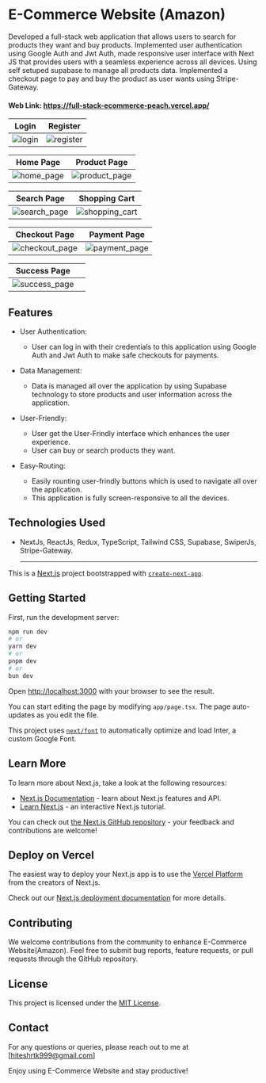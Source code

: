 

# E-Commerce Website (Amazon)

Developed a full-stack web application that allows users to search for products they want and buy products. Implemented user authentication using Google Auth and Jwt Auth, made responsive user interface with Next JS that provides users with a seamless experience across all devices. Using self setuped supabase to manage all products data. Implemented a checkout page to pay and buy the product as user wants using Stripe-Gateway.
#### Web Link: https://full-stack-ecommerce-peach.vercel.app/
  
|  Login                              | Register                                |
|-----------------------------------------|-----------------------------------------|
| ![login](https://github.com/user-attachments/assets/bba17d24-d39f-45af-813b-cd35427c3a40) | ![register](https://github.com/user-attachments/assets/652adbd0-3161-4860-9ce2-8421db1af3f1) |

|  Home Page                             | Product Page                               |
|-----------------------------------------|-----------------------------------------|
| ![home_page](https://github.com/user-attachments/assets/92b7ba40-a17b-4738-a0ee-dfcc02038781) | ![product_page](https://github.com/user-attachments/assets/e1fe9685-2350-4329-8241-b154221e278c) |

|  Search Page                            | Shopping Cart                             |
|-----------------------------------------|-----------------------------------------|
| ![search_page](https://github.com/user-attachments/assets/27580e93-d629-468e-8207-77f5c01fd89b) | ![shopping_cart](https://github.com/user-attachments/assets/9f77c6d8-fd67-47cc-bde1-c0b110c47c64) |

|  Checkout Page                            | Payment Page                             |
|-----------------------------------------|-----------------------------------------|
| ![checkout_page](https://github.com/user-attachments/assets/5444bc49-3797-4ad3-82e9-3c1737fa8a95) | ![payment_page](https://github.com/user-attachments/assets/270dfbde-a0b0-4bcb-8c5c-481aa7f1a4de) |

|  Success Page                            |                                |
|-----------------------------------------|-----------------------------------------|
| ![success_page](https://github.com/user-attachments/assets/9f2d67c9-2e47-4aeb-8575-b07a453aa7d0) |  |


## Features

- User Authentication:

  - User can log in with their credentials to this application using Google Auth and Jwt Auth to make safe checkouts for payments.


- Data Management:

  - Data is managed all over the application by using Supabase technology to store products and user information across the application.

- User-Friendly:
  - User get the User-Frindly interface which enhances the user experience.
  - User can buy or search products they want. 
- Easy-Routing:
  - Easily rounting user-frindly buttons which is used to navigate all over the application.
  - This application is fully screen-responsive to all the devices.

## Technologies Used

-  NextJs,
   ReactJs,
   Redux,
   TypeScript,
   Tailwind CSS,
   Supabase,
   SwiperJs,
   Stripe-Gateway.


   <hr/>


This is a [Next.js](https://nextjs.org/) project bootstrapped with [`create-next-app`](https://github.com/vercel/next.js/tree/canary/packages/create-next-app).

## Getting Started

First, run the development server:

```bash
npm run dev
# or
yarn dev
# or
pnpm dev
# or
bun dev
```

Open [http://localhost:3000](http://localhost:3000) with your browser to see the result.

You can start editing the page by modifying `app/page.tsx`. The page auto-updates as you edit the file.

This project uses [`next/font`](https://nextjs.org/docs/basic-features/font-optimization) to automatically optimize and load Inter, a custom Google Font.

## Learn More

To learn more about Next.js, take a look at the following resources:

- [Next.js Documentation](https://nextjs.org/docs) - learn about Next.js features and API.
- [Learn Next.js](https://nextjs.org/learn) - an interactive Next.js tutorial.

You can check out [the Next.js GitHub repository](https://github.com/vercel/next.js/) - your feedback and contributions are welcome!

## Deploy on Vercel

The easiest way to deploy your Next.js app is to use the [Vercel Platform](https://vercel.com/new?utm_medium=default-template&filter=next.js&utm_source=create-next-app&utm_campaign=create-next-app-readme) from the creators of Next.js.

Check out our [Next.js deployment documentation](https://nextjs.org/docs/deployment) for more details.

## Contributing

We welcome contributions from the community to enhance E-Commerce Website(Amazon). Feel free to submit bug reports, feature requests, or pull requests through the GitHub repository.

## License

This project is licensed under the [MIT License](https://opensource.org/licenses/MIT).

## Contact

For any questions or queries, please reach out to me at [hiteshrtk999@gmail.com]

Enjoy using E-Commerce Website and stay productive!
